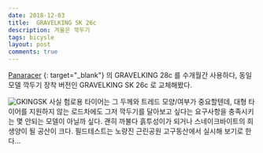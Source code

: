 ```yaml
---
date: 2018-12-03
title:  GRAVELKING SK 26c
description: 겨울은 깍두기
tags: bicysle
layout: post
comments: true
---
```

[Panaracer](https://www.panaracer.com) {: target="_blank"} 의 GRAVELKING 28c 를 수개월간 사용하다, 동일 모델 깍두기 장착 버전인 GRAVELKING SK 26c 로 교체해봤다.

![GKINGSK](https://lh3.googleusercontent.com/o4vEB8vmTy0ZeBJeU0YJWkEnxhcy445Pih-IgSoOsZCxisQE98x1-NaWCDqZ4mij7wgeqqqYus3FXjBSlz2q5c9q1Abe4hRs6atGR8G8xYYmy1MZebvMrGuFDJjDQjCcaOWeZ_UuAg=w2400)
사실 험로용 타이어는 그 두께와 트레드 모양/여부가 중요할텐데, 대형 타이어를 지원하지 않는 로드차에도 그저 깍두기를 달아보고 싶다는 요구사항을 충족시키는 몇 안되는 모델이 아닐까 싶다.
괜히 까불다 흙투성이가 되거나 스네이크바이트의 희생양이 될 공산이 크다.
필드테스트는 노량진 근린공원 고구동산에서 실시해 보기로 한다...  
